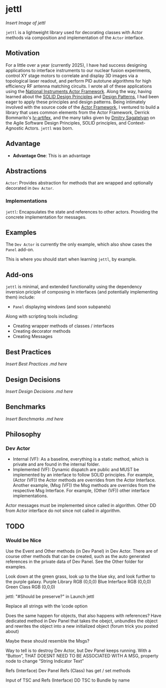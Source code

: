 # jettl

*Insert Image of jettl*

`jettl` is a lightweight library used for decorating classes with Actor methods via composition and implementation of the `Actor` interface.

## Motivation

For a little over a year (currently 2025), I have had success designing applications to interface instruments to our nuclear fusion experiments, control XY stage motors to correlate and display 3D images via a topological laser readout, and perform PID autotune algorithms for high efficiency RF antenna matching circuits. I wrote all of these applications using the [National Instruments Actor Framework](https://education.ni.com/badges/resources/984/actor-framework). Along the way, having learned about the [SOLID Design Principles](https://en.wikipedia.org/wiki/SOLID) and [Design Patterns](https://en.wikipedia.org/wiki/Software_design_pattern), I had been eager to apply these principles and design patterns. Being intimately involved with the source code of the [Actor Framework](https://education.ni.com/badges/resources/984/actor-framework), I ventured to build a library that uses common elements from the Actor Framework, Derrick Bommarito's [lv-artifex](https://github.com/illuminated-g/lv-artifex), and the many talks given by [Dmitry Sagatelyan](https://forums.ni.com/t5/LabVIEW-Champions-Directory/LabVIEW-Champion-Dmitry-Sagatelyan/ta-p/3536802) on the Agile Software Design Principles, SOLID principles, and Context-Agnostic Actors. `jettl` was born.

## Advantage

- **Advantage One**: This is an advantage

## Abstractions

`Actor`: Provides abstraction for methods that are wrapped and optionally decorated in `Dev Actor`. 

### Implementations

`jettl`: Encapsulates the state and references to other actors. Providing the concrete implementation for messages.

## Examples

The `Dev Actor` is currently the only example, which also show cases the `Panel` add-on.

This is where you should start when learning `jettl`, by example.

## Add-ons

`jettl` is minimal, and extended functionality using the dependency inversion priciple of composing in interfaces (and potentially implementing them) include:

- `Panel` displaying windows (and soon subpanels)

Along with scripting tools including:

- Creating wrapper methods of classes / interfaces
- Creating decorator methods
- Creating Messages

## Best Practices

*Insert Best Practices .md here*

## Design Decisions

*Insert Design Decisions .md here*

## Benchmarks

*Insert Benchmarks .md here*

## Philosophy

### Dev Actor
- Internal (VF): As a baseline, everything is a static method, which is private and are found in the internal folder.
- Implemented (VF): Dynamic dispatch are public and MUST be implemented by an interface to follow SOLID principles. For example, (Actor (VF)) the Actor methods are overrides from the Actor Interface. Another example, (Msg (VF)) the Msg methods are overrides from the respective Msg Interface. For example, (Other (VF)) other interface implementations.

Actor messages must be implemented since called in algorithm.
Other DD from Actor interface do not since not called in algorithm.

## TODO

### Would be Nice

Use the Event and Other methods (in Dev Panel) in Dev Actor.
There are of course other methods that can be created, such as the auto generated references in the private data of Dev Panel.
See the Other folder for examples.


Look down at the green grass, look up to the blue sky, and look further to the purple galaxy.
Purple Library RGB (0,0,0) 
Blue Interface RGB (0,0,0) 
Green Class RGB (0,0,0)


jettl: "#Should be preserve?" in Launch jettl


Replace all strings with the \code option


Does the same happen for objects, that also happens with references?
Have dedicated method in Dev Panel that takes the obejct, unbundles the object and rewrites the object into a new initialized object
(forum trick you posted about)


Maybe these should resemble the Msgs?


Way to tell is to destroy Dev Actor, but Dev Panel keeps running.
With a “Button”, THAT DOESNT NEED TO BE ASSOCIATED WITH A MSG, property node to change “String Indicator Text”

Refs (Interface)
Dev Panel Refs (Class) has get / set methods

Input of TSC and Refs (Interface) DD
TSC to Bundle by name

